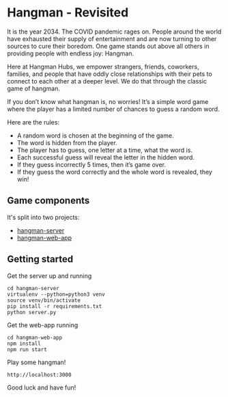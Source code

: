 # Hangman - Revisited

It is the year 2034.
The COVID pandemic rages on.
People around the world have exhausted their supply of entertainment and are now turning to other sources to cure their boredom.
One game stands out above all others in providing people with endless joy: Hangman.

Here at Hangman Hubs, we empower strangers, friends, coworkers, families, and people that have oddly close relationships with their pets to connect to each other at a deeper level.
We do that through the classic game of hangman.

If you don’t know what hangman is, no worries!
It’s a simple word game where the player has a limited number of chances to guess a random word.

Here are the rules:

- A random word is chosen at the beginning of the game.
- The word is hidden from the player.
- The player has to guess, one letter at a time, what the word is.
- Each successful guess will reveal the letter in the hidden word.
- If they guess incorrectly 5 times, then it’s game over.
- If they guess the word correctly and the whole word is revealed, they win!

## Game components

It's split into two projects:

- [hangman-server](hangman-server)
- [hangman-web-app](hangman-web-app)

## Getting started

Get the server up and running

```
cd hangman-server
virtualenv --python=python3 venv
source venv/bin/activate
pip install -r requirements.txt
python server.py
```

Get the web-app running

```
cd hangman-web-app
npm install
npm run start
```

Play some hangman!

```
http://localhost:3000
```

Good luck and have fun!
